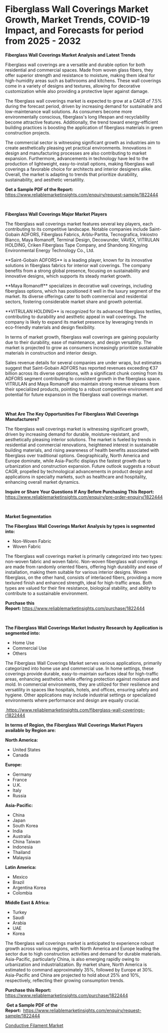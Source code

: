 <p><h1>Fiberglass Wall Coverings Market Growth, Market Trends, COVID-19 Impact, and Forecasts for period from 2025 - 2032</h1></p><p><strong>Fiberglass Wall Coverings Market Analysis and Latest Trends</strong></p>
<p><p>Fiberglass wall coverings are a versatile and durable option for both residential and commercial spaces. Made from woven glass fibers, they offer superior strength and resistance to moisture, making them ideal for high-humidity areas such as bathrooms and kitchens. These wall coverings come in a variety of designs and textures, allowing for decorative customization while also providing a protective layer against damage.</p><p>The fiberglass wall coverings market is expected to grow at a CAGR of 7.5% during the forecast period, driven by increasing demand for sustainable and low-maintenance wall solutions. As consumers become more environmentally conscious, fiberglass's long lifespan and recyclability become attractive features. Additionally, the trend toward energy-efficient building practices is boosting the application of fiberglass materials in green construction projects.</p><p>The commercial sector is witnessing significant growth as industries aim to create aesthetically pleasing yet practical environments. Innovations in design and manufacturing processes are also contributing to market expansion. Furthermore, advancements in technology have led to the production of lightweight, easy-to-install options, making fiberglass wall coverings a favorable choice for architects and interior designers alike. Overall, the market is adapting to trends that prioritize durability, sustainability, and aesthetic versatility.</p></p>
<p><strong>Get a Sample PDF of the Report:&nbsp;</strong> <a href="https://www.reliablemarketinsights.com/enquiry/request-sample/1822444?utm_campaign=2535&utm_medium=2&utm_source=Github&utm_content=ia&utm_term=01042025&utm_id=fiberglass-wall-coverings">https://www.reliablemarketinsights.com/enquiry/request-sample/1822444</a></p>
<p>&nbsp;</p>
<p><strong>Fiberglass Wall Coverings Major Market Players</strong></p>
<p><p>The fiberglass wall coverings market features several key players, each contributing to its competitive landscape. Notable companies include Saint-Gobain ADFORS, Fiberglass Fabrics, Arblu-Partita, Tecnografica, Inkiostro Bianco, Maya Romanoff, Terminal Design, Decowunder, VAVEX, VITRULAN HOLDING, Criken Fiberglass Tape Company, and Shandong Xingying Environmental Energy Technology Co., Ltd.</p><p>**Saint-Gobain ADFORS** is a leading player, known for its innovative solutions in fiberglass fabrics for interior wall coverings. The company benefits from a strong global presence, focusing on sustainability and innovative designs, which supports its steady market growth. </p><p>**Maya Romanoff** specializes in decorative wall coverings, including fiberglass options, which has positioned it well in the luxury segment of the market. Its diverse offerings cater to both commercial and residential sectors, fostering considerable market share and growth potential.</p><p>**VITRULAN HOLDING** is recognized for its advanced fiberglass textiles, contributing to durability and aesthetic appeal in wall coverings. The company is likely to expand its market presence by leveraging trends in eco-friendly materials and design flexibility.</p><p>In terms of market growth, fiberglass wall coverings are gaining popularity due to their durability, ease of maintenance, and design versatility. The market is projected to grow as consumers increasingly prioritize sustainable materials in construction and interior design.</p><p>Sales revenue details for several companies are under wraps, but estimates suggest that Saint-Gobain ADFORS has reported revenues exceeding €37 billion across its diverse operations, with a significant chunk coming from its ADFORS segment contributing to consistent growth in the fiberglass space. VITRULAN and Maya Romanoff also maintain strong revenue streams from their specialized products, pointing to a robust competitive environment and potential for future expansion in the fiberglass wall coverings market.</p></p>
<p>&nbsp;</p>
<p><strong>What Are The Key Opportunities For Fiberglass Wall Coverings Manufacturers?</strong></p>
<p><p>The fiberglass wall coverings market is witnessing significant growth, driven by increasing demand for durable, moisture-resistant, and aesthetically pleasing interior solutions. The market is fueled by trends in residential and commercial renovations, heightened interest in sustainable building materials, and rising awareness of health benefits associated with fiberglass over traditional options. Geographically, North America and Europe dominate, while Asia-Pacific displays the fastest growth due to urbanization and construction expansion. Future outlook suggests a robust CAGR, propelled by technological advancements in product design and applications in specialty markets, such as healthcare and hospitality, enhancing overall market dynamics.</p></p>
<p><strong>Inquire or Share Your Questions If Any Before Purchasing This Report:</strong> <a href="https://www.reliablemarketinsights.com/enquiry/pre-order-enquiry/1822444?utm_campaign=2535&utm_medium=2&utm_source=Github&utm_content=ia&utm_term=01042025&utm_id=fiberglass-wall-coverings">https://www.reliablemarketinsights.com/enquiry/pre-order-enquiry/1822444</a></p>
<p>&nbsp;</p>
<p><strong>Market Segmentation</strong></p>
<p><strong>The Fiberglass Wall Coverings Market Analysis by types is segmented into:</strong></p>
<p><ul><li>Non-Woven Fabric</li><li>Woven Fabric</li></ul></p>
<p><p>The fiberglass wall coverings market is primarily categorized into two types: non-woven fabric and woven fabric. Non-woven fiberglass wall coverings are made from randomly oriented fibers, offering high durability and ease of installation, making them suitable for various interior designs. Woven fiberglass, on the other hand, consists of interlaced fibers, providing a more textured finish and enhanced strength, ideal for high-traffic areas. Both types are valued for their fire resistance, biological stability, and ability to contribute to a sustainable environment.</p></p>
<p><strong>Purchase this Report:&nbsp;</strong><a href="https://www.reliablemarketinsights.com/purchase/1822444?utm_campaign=2535&utm_medium=2&utm_source=Github&utm_content=ia&utm_term=01042025&utm_id=fiberglass-wall-coverings">https://www.reliablemarketinsights.com/purchase/1822444</a></p>
<p>&nbsp;</p>
<p><strong>The Fiberglass Wall Coverings Market Industry Research by Application is segmented into:</strong></p>
<p><ul><li>Home Use</li><li>Commercial Use</li><li>Others</li></ul></p>
<p><p>The Fiberglass Wall Coverings Market serves various applications, primarily categorized into home use and commercial use. In home settings, these coverings provide durable, easy-to-maintain surfaces ideal for high-traffic areas, enhancing aesthetics while offering protection against moisture and mold. In commercial environments, they are utilized for their resilience and versatility in spaces like hospitals, hotels, and offices, ensuring safety and hygiene. Other applications may include industrial settings or specialized environments where performance and design are equally crucial.</p></p>
<p><a href="https://www.reliablemarketinsights.com/fiberglass-wall-coverings-r1822444?utm_campaign=2535&utm_medium=2&utm_source=Github&utm_content=ia&utm_term=01042025&utm_id=fiberglass-wall-coverings">&nbsp;https://www.reliablemarketinsights.com/fiberglass-wall-coverings-r1822444</a></p>
<p><strong>In terms of Region, the Fiberglass Wall Coverings Market Players available by Region are:</strong></p>
<p>
    <p> <strong> North America: </strong>
        <ul>
            <li>United States</li>
            <li>Canada</li>
        </ul>
        </p> 
    <p> <strong> Europe: </strong>
        <ul>
            <li>Germany</li>
            <li>France</li>
            <li>U.K.</li>
            <li>Italy</li>
            <li>Russia</li>
        </ul>
        </p> 
    <p> <strong> Asia-Pacific: </strong>
        <ul>
            <li>China</li>
            <li>Japan</li>
            <li>South Korea</li>
            <li>India</li>
            <li>Australia</li>
            <li>China Taiwan</li>
            <li>Indonesia</li>
            <li>Thailand</li>
            <li>Malaysia</li>
        </ul>
        </p> 
    <p> <strong> Latin America: </strong>
        <ul>
            <li>Mexico</li>
            <li>Brazil</li>
            <li>Argentina Korea</li>
            <li>Colombia</li>
        </ul>
        </p> 
    <p> <strong> Middle East & Africa: </strong>
        <ul>
            <li>Turkey</li>
            <li>Saudi</li>
            <li>Arabia</li>
            <li>UAE</li>
            <li>Korea</li>
        </ul>
    </p>
    </p>
<p><p>The fiberglass wall coverings market is anticipated to experience robust growth across various regions, with North America and Europe leading the sector due to high construction activities and demand for durable materials. Asia-Pacific, particularly China, is also emerging rapidly owing to urbanization and industrialization. By market share, North America is estimated to command approximately 35%, followed by Europe at 30%. Asia-Pacific and China are projected to hold about 25% and 10%, respectively, reflecting their growing consumption trends.</p></p>
<p><strong>Purchase this Report: </strong><a href="https://www.reliablemarketinsights.com/purchase/1822444?utm_campaign=2535&utm_medium=2&utm_source=Github&utm_content=ia&utm_term=01042025&utm_id=fiberglass-wall-coverings">https://www.reliablemarketinsights.com/purchase/1822444</a></p>
<p>&nbsp;<strong>Get a Sample PDF of the Report:&nbsp;&nbsp;</strong><a href="https://www.reliablemarketinsights.com/enquiry/request-sample/1822444?utm_campaign=2535&utm_medium=2&utm_source=Github&utm_content=ia&utm_term=01042025&utm_id=fiberglass-wall-coverings">https://www.reliablemarketinsights.com/enquiry/request-sample/1822444</a></p>
<p><strong></strong></p>
<p><p><a href="https://github.com/sherikacas30/Market-Research-Report-List-1/blob/main/conductive-filament-market.md?utm_campaign=2535&utm_medium=2&utm_source=Github&utm_content=ia&utm_term=01042025&utm_id=fiberglass-wall-coverings">Conductive Filament Market</a></p></p>